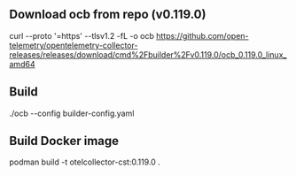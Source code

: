 ## Download ocb from repo (v0.119.0)
curl --proto '=https' --tlsv1.2 -fL -o ocb https://github.com/open-telemetry/opentelemetry-collector-releases/releases/download/cmd%2Fbuilder%2Fv0.119.0/ocb_0.119.0_linux_amd64


## Build 
./ocb --config builder-config.yaml

## Build Docker image
podman build -t otelcollector-cst:0.119.0 .
